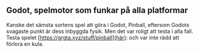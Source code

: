 ## Godot, spelmotor som funkar på alla platformar

Kanske det sämsta sortens spel att göra i Godot, Pinball, eftersom Godots svagaste punkt är dess inbyggda fysik. Men det var roligt att testa i alla fall. Testa spelet [https://grgta.xyz/stuff/pinball](här): och var inte rädd att förlora en kula.